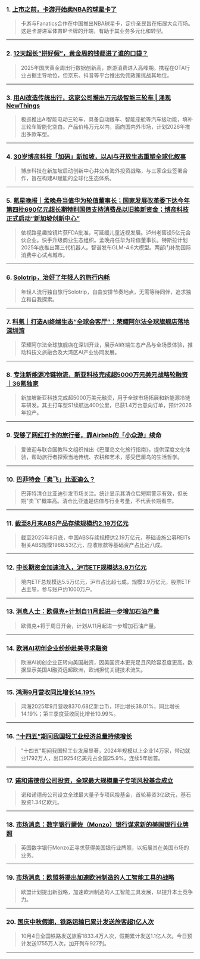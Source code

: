 ### 1. [上市之前，卡游开始卖NBA的球星卡了](https://36kr.com/p/3494528768334724?f=rss)

> 卡游与Fanatics合作在中国推出NBA球星卡，定价亲民旨在拓展大众市场。这是卡游进军体育IP卡牌的开端，有助于其业务多元化和转型。

---


### 2. [12天超长“拼好假”，黄金周的钱都进了谁的口袋？](https://36kr.com/p/3490215871699844?f=rss)

> 2025年国庆黄金周出行数据创新高，旅游消费进入高峰期。携程在OTA行业占据主导地位，但京东、抖音等平台推出免佣政策挑战其地位。

---


### 3. [用AI改造传统出行，这家公司推出万元级智能三轮车 | 涌现NewThings](https://36kr.com/p/3489786463214721?f=rss)

> 极巡推出AI智能电动三轮车，具备自动跟车、智能座舱等汽车级功能，填补三轮车智能化空白。产品价格万元以内，面向国内外市场，计划2026年推出多款车型。

---


### 4. [30岁博彦科技「加码」新加坡，以AI与开放生态重塑全球化叙事](https://36kr.com/p/3488831057828745?f=rss)

> 博彦科技在新加坡启动创新中心并公布海外投资战略，与三家企业签署合作，旨在构建AI赋能的全球化生态体系。

---


### 5. [氪星晚报｜孟晚舟当值华为轮值董事长；国家发展改革委下达今年第四批690亿元超长期特别国债支持消费品以旧换新资金；博彦科技正式启动“新加坡创新中心”](https://36kr.com/p/3488620193225857?f=rss)

> 依视路星趣控镜片获FDA批准，可延缓儿童近视发展。泸州老窖设5亿元合伙企业。快手升级商业生态组织。孟晚舟任华为轮值董事长。特斯拉计划2025年底推出第三代机器人。智谱发布GLM-4.6大模型。两部门补助国际消费中心试点城市。

---


### 6. [Solotrip，治好了年轻人的旅行内耗](https://36kr.com/p/3488830959131529?f=rss)

> 年轻人流行独自旅行Solotrip，自由安排节奏地点，无需等待同伴，追求独立和自我探索。

---


### 7. [科氪｜打造AI终端生态“全球会客厅”：荣耀阿尔法全球旗舰店落地深圳湾](https://36kr.com/p/3488807168646280?f=rss)

> 荣耀阿尔法全球旗舰店在深圳开业，展示AI终端生态产品与全场景体验，推动科技文旅融合及大湾区AI产业协同发展。

---


### 8. [专注新能源冷链物流，新亚科技完成超5000万元美元战略轮融资｜36氪独家](https://36kr.com/p/3483188270341001?f=rss)

> 新加坡新亚科技完成超5000万美元融资，用于全球市场拓展和新能源冷链车研发。其主打车型S1续航达400公里，已获1.4万台意向订单，预计2026年投产。

---


### 9. [受够了网红打卡的旅行者，靠Airbnb的「小众游」续命](https://36kr.com/p/3487570871049346?f=rss)

> 爱彼迎与联合国教科文组织推出《巴厘岛文化旅行指南》，提供深度文化体验，帮助旅行者探索当地传统、农耕和艺术，感受巴厘岛的生活哲学。

---


### 10. [巴菲特会「卖飞」比亚迪么？](https://36kr.com/p/3488578727337094?f=rss)

> 巴菲特清仓比亚迪引发市场关注。统计显示其清仓后短期警示有效，但长期"卖飞"概率高。清仓比亚迪是估值与行业考量，不代表长期看空。

---


### 11. [截至8月末ABS产品存续规模约2.19万亿元](https://36kr.com/newsflashes/3496027628067969?f=rss)

> 截至2025年8月底，中国ABS存续规模达2.19万亿元，基础设施公募REITs相关ABS规模1968.53亿元，应收账款等基础资产占比近八成。

---


### 12. [中长期资金加速流入，沪市ETF规模达3.9万亿元](https://36kr.com/newsflashes/3496026375412871?f=rss)

> 境内ETF总规模达5.5万亿元，沪市占比超七成，规模3.9万亿元，股票ETF占主导，参与账户约1000万户。

---


### 13. [消息人士：欧佩克+计划自11月起进一步增加石油产量](https://36kr.com/newsflashes/3496025222651012?f=rss)

> 欧佩克+将于周日开会，计划从11月起进一步增加石油产量。

---


### 14. [欧洲AI初创企业纷纷赴美寻求融资](https://36kr.com/newsflashes/3496024178334594?f=rss)

> 欧洲AI初创企业正转向美国融资，因美国资本更充足且风险容忍度更高。数据显示美国AI融资远超欧洲，欧洲担忧关键技术流失。

---


### 15. [鸿海9月营收同比增长14.19%](https://36kr.com/newsflashes/3495988935383938?f=rss)

> 鸿海2025年9月营收8370.68亿新台币，环比增长38.01%，同比增长14.19%；第三季度营收同比增长10.99%。

---


### 16. [“十四五”期间我国轻工业经济总量持续增长](https://36kr.com/newsflashes/3495927342275464?f=rss)

> "十四五"期间我国轻工业发展显著，2024年规模以上企业14万家，带动就业1792万人，出口9254亿美元占全国25.9%，连续5年居首。

---


### 17. [诺和诺德母公司投资，全球最大规模量子专项风投基金成立](https://36kr.com/newsflashes/3495753315048322?f=rss)

> 诺和诺德母公司设立全球最大量子专项风投基金，首轮募资3亿欧元，基石投资1.34亿欧元。

---


### 18. [市场消息：数字银行蒙佐（Monzo）银行谋求新的美国银行业牌照](https://36kr.com/newsflashes/3495799757249672?f=rss)

> 英国数字银行Monzo正寻求获得美国银行业牌照，以拓展其在美国市场的业务。

---


### 19. [市场消息：欧盟将提出加速欧洲制造的人工智能工具的战略](https://36kr.com/newsflashes/3495797300747401?f=rss)

> 欧盟计划提出新战略，加速欧洲制造的人工智能工具发展，以提升本土竞争力。

---


### 20. [国庆中秋假期，铁路运输已累计发送旅客超1亿人次](https://36kr.com/newsflashes/3495795679517574?f=rss)

> 10月4日全国铁路发送旅客1833.4万人次，假期累计发送1.1亿人次。今日预计发送1755万人次，加开列车927列。

---

